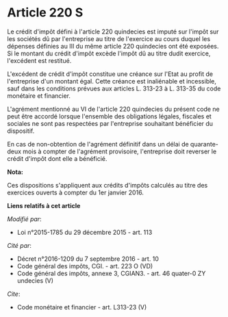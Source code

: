 # Article 220 S

Le crédit d'impôt défini à l'article 220 quindecies est imputé sur l'impôt sur les sociétés dû par l'entreprise au titre de
l'exercice au cours duquel les dépenses définies au III du même article 220 quindecies ont été exposées. Si le montant du
crédit d'impôt excède l'impôt dû au titre dudit exercice, l'excédent est restitué. 

L'excédent de crédit d'impôt constitue une créance sur l'Etat au profit de l'entreprise d'un montant égal. Cette créance est
inaliénable et incessible, sauf dans les conditions prévues aux articles L. 313-23 à L. 313-35 du code monétaire et
financier. 

L'agrément mentionné au VI de l'article 220 quindecies du présent code ne peut être accordé lorsque l'ensemble des
obligations légales, fiscales et sociales ne sont pas respectées par l'entreprise souhaitant bénéficier du dispositif. 

En cas de non-obtention de l'agrément définitif dans un délai de quarante-deux mois à compter de l'agrément provisoire,
l'entreprise doit reverser le crédit d'impôt dont elle a bénéficié.

**Nota:**

Ces dispositions s'appliquent aux crédits d'impôts calculés au titre des exercices ouverts à compter du 1er janvier 2016.

**Liens relatifs à cet article**

_Modifié par_:

  - Loi n°2015-1785 du 29 décembre 2015 - art. 113

_Cité par_:

  - Décret n°2016-1209 du 7 septembre 2016 - art. 10
  - Code général des impôts, CGI. - art. 223 O (VD)
  - Code général des impôts, annexe 3, CGIAN3. - art. 46 quater-0 ZY undecies (V)

_Cite_:

  - Code monétaire et financier - art. L313-23 (V)
